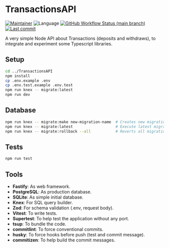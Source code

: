 # TransactionsAPI

[![Maintainer](https://img.shields.io/badge/maintainer-%40heldercostaa-blue?logo=superuser&logoColor=white)](https://github.com/heldercostaa)
![Language](https://img.shields.io/badge/language-typescript-yellow?logo=ts-node&logoColor=white)
[![GitHub Workflow Status (main branch)](https://img.shields.io/github/actions/workflow/status/heldercostaa/TransactionsAPI/main.yml?branch=main&logo=dependabot&logoColor=white)](https://github.com/heldercostaa/TransactionsAPI)
[![Last commit](https://img.shields.io/github/last-commit/heldercostaa/TransactionsAPI.svg?logo=github&logoColor=white)](https://github.com/heldercostaa/TransactionsAPI/commits/main)

A very simple Node API about Transactions (deposits and withdraws), to integrate and experiment some Typescript libraries.

## Setup

```bash
cd ../TransactionsAPI
npm install
cp .env.example .env
cp .env.test.example .env.test
npm run knex -- migrate:latest
npm run dev
```

## Database

```bash
npm run knex -- migrate:make new-migration-name  # Creates new migration
npm run knex -- migrate:latest                   # Execute latest migrations
npm run knex -- migrate:rollback --all           # Reverts all migrations
```

## Tests

```bash
npm run test
```

## Tools

- **Fastify**: As web framework.
- **PostgreSQL**: As production database.
- **SQLite**: As simple initial database.
- **Knex**: For SQL query builder.
- **Zod**: For schema validation (.env, request body).
- **Vitest**: To write tests.
- **Supertest**: To help test the application without any port.
- **tsup**: To bundle the code.
- **commitlint**: To force conventional commits.
- **husky**: To force hooks before push (test and commit message).
- **commitizen**: To help build the commit messages.
